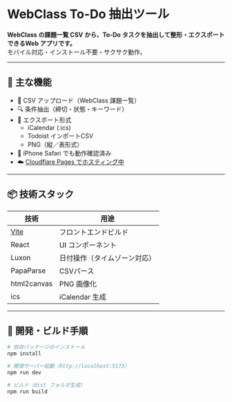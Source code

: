 # WebClass To-Do 抽出ツール

**WebClass の課題一覧 CSV から、To-Do タスクを抽出して整形・エクスポートできるWeb アプリです。**  
モバイル対応・インストール不要・サクサク動作。



---

## 🔧 主な機能

- 📂 CSV アップロード（WebClass 課題一覧）
- 🔍 条件抽出（締切・状態・キーワード）
- 📅 エクスポート形式
  - iCalendar (.ics)
  - Todoist インポートCSV
  - PNG（縦／表形式）
- 📱 iPhone Safari でも動作確認済み
- ☁️ [Cloudflare Pages でホスティング中](https://webclass-todo.pages.dev)

---

## 📦 技術スタック

| 技術       | 用途               |
|------------|--------------------|
| [Vite](https://vitejs.dev/)       | フロントエンドビルド         |
| React      | UI コンポーネント         |
| Luxon      | 日付操作（タイムゾーン対応） |
| PapaParse  | CSVパース           |
| html2canvas| PNG 画像化         |
| ics        | iCalendar 生成      |

---

## 🚀 開発・ビルド手順

```bash
# 依存パッケージのインストール
npm install

# 開発サーバー起動（http://localhost:5173）
npm run dev

# ビルド（dist フォルダ生成）
npm run build
```
